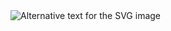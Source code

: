 <img src="https://zyne-bot.vercel.app/api/image?fill=ffffff&color=ff7f50&text=⚛&size=60" alt="Alternative text for the SVG image"/>
